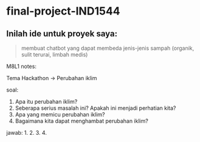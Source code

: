 # final-project-IND1544

## Inilah ide untuk proyek saya:
> membuat chatbot yang dapat membeda jenis-jenis sampah (organik, sulit terurai, limbah medis)

M8L1 notes:

Tema Hackathon -> Perubahan iklim

soal:
1. Apa itu perubahan iklim?
2. Seberapa serius masalah ini? Apakah ini menjadi perhatian kita?
3. Apa yang memicu perubahan iklim?
4. Bagaimana kita dapat menghambat perubahan iklim?


jawab:
1.
2.
3.
4.

